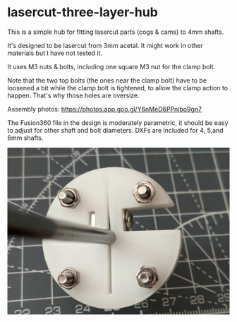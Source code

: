 # lasercut-three-layer-hub

This is a simple hub for fitting lasercut parts (cogs & cams) to 4mm shafts.

It's designed to be lasercut from 3mm acetal. It might work in other materials but I have not tested it.

It uses M3 nuts & bolts, including one square M3 nut for the clamp bolt.

Note that the two top bolts (the ones near the clamp bolt) have to be loosened a bit 
while the clamp bolt is tightened, to allow the clamp action to happen. That's why those holes are oversize.

Assembly photos: https://photos.app.goo.gl/Y6nMeD6PPnjbo9gn7

The Fusion360 file in the design is moderately parametric, it should be easy to adjust
for other shaft and bolt diameters. DXFs are included for 4, 5,and 6mm shafts.

![hub](4mm_assembled_hub.jpg)

